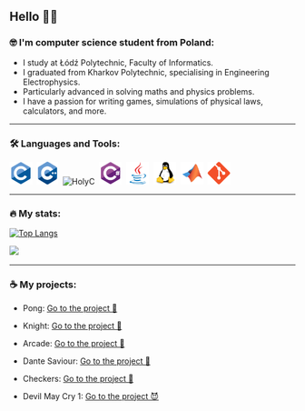 ## Hello 🧏‍♂️

### 🤓 I'm computer science student from Poland:
- I study at Łódź Polytechnic, Faculty of Informatics.
- I graduated from Kharkov Polytechnic, specialising in Engineering Electrophysics.
- Particularly advanced in solving maths and physics problems.
- I have a passion for writing games, simulations of physical laws, calculators, and more.
---
### 🛠 Languages and Tools:
<div>
  <img src="https://github.com/devicons/devicon/blob/master/icons/c/c-original.svg" title="C" alt="C" width="40" height="40"/>&nbsp;
  <img src="https://github.com/devicons/devicon/blob/master/icons/cplusplus/cplusplus-original.svg" title="C++" alt="C++" width="38" height="40"/>&nbsp;
  <img src="https://github.com/Andezion/Andezion/assets/115638748/b633c9e9-0b02-4b52-9293-b0ff4d5bd14f" title="HolyC" alt="HolyC" width="40" height="40"/>&nbsp;
  <img src="https://github.com/devicons/devicon/blob/master/icons/csharp/csharp-original.svg" title="CSharp" alt="CSharp" width="40" height="40"/>&nbsp;
  <img src="https://github.com/devicons/devicon/blob/master/icons/java/java-original.svg" title="Java" alt="Java" width="40" height="40"/>&nbsp;
  <img src="https://github.com/devicons/devicon/blob/master/icons/linux/linux-original.svg" title="Linux" alt="Linux" width="40" height="40"/>&nbsp;
  <img src="https://github.com/devicons/devicon/blob/master/icons/matlab/matlab-original.svg" title="MatLab" alt="MatLab" width="40" height="40"/>&nbsp;
  <img src="https://github.com/devicons/devicon/blob/master/icons/git/git-original.svg" title="Git" alt="Git" width="40" height="40"/>&nbsp;
</div>


---
### 🔥 My stats:

[![Top Langs](https://github-readme-stats.vercel.app/api/top-langs/?username=Andezion)](https://github.com/anuraghazra/github-readme-stats)

![](https://leetcard.jacoblin.cool/Andezion?ext=activity)

---
### ☕ My projects: 
- Pong: [Go to the project 🏓](https://github.com/Andezion/Pong)

- Knight: [Go to the project 🤺](https://github.com/Andezion/Knight)

- Arcade: [Go to the project 🚀](https://github.com/Andezion/Arcade)

- Dante Saviour: [Go to the project 🤖](https://github.com/Andezion/GameJam)

- Checkers: [Go to the project 🎴](https://github.com/Andezion/Checkers)

- Devil May Cry 1: [Go to the project 😈](https://github.com/Andezion/Devil.May.Cry1)

  
